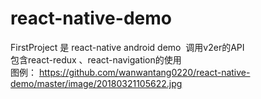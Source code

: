 # react-native-demo
FirstProject 是 react-native android demo  调用v2er的API <br />
包含react-redux 、react-navigation的使用<br />
图例：
https://github.com/wanwantang0220/react-native-demo/master/image/20180321105622.jpg

